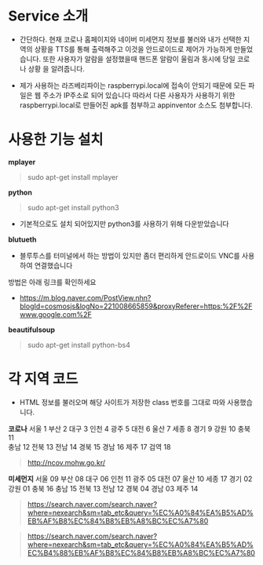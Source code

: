

# Service 소개
 - 간단하다. 현재 코로나 홈페이지와 네이버 미세먼지 정보를 불러와 내가 선택한 지역의 상황을  TTS를 통해
  출력해주고 이것을 안드로이드로 제어가 가능하게 만들었습니다. 또한 사용자가 알람을 설정했을때 핸드폰 알람이 울림과 동시에 당일 코로나 상황   을 알려줍니다.

 - 제가 사용하는 라즈베리파이는 raspberrypi.local에 접속이 안되기 때문에 모든 파일은 웹 주소가 IP주소로 되어 있습니다
 따라서 다른 사용자가 사용하기 위한 raspberrypi.local로 만들어진 apk를 첨부하고 appinventor 소스도 첨부합니다.



# 사용한 기능 설치

**mplayer**

> sudo apt-get install mplayer

**python**

> sudo apt-get install python3
 - 기본적으로도 설치 되어있지만 python3를 사용하기 위해 다운받았습니다

**blutueth**

 - 블루투스를 터미널에서 하는 방법이 있지만 좀더 편리하게 안드로이드 VNC를 사용하여 연결했습니다

방법은 아래 링크를 확인하세요
- https://m.blog.naver.com/PostView.nhn?blogId=cosmosjs&logNo=221008665859&proxyReferer=https:%2F%2Fwww.google.com%2F

**beautifulsoup** 

> sudo apt-get install python-bs4




# 각 지역 코드
 - HTML 정보를 불러오며 해당 사이트가 저장한 class 번호를 그대로 따와 사용했습니다.

**코로나**
서울 1 
부산 2 
대구 3 
인천 4 
광주 5 
대전 6 
울산 7 
세종 8 
경기 9 
강원 10 
충북 11  
충남 12 
전북 13 
전남 14 
경북 15 
경남 16 
제주 17 
검역 18 

> http://ncov.mohw.go.kr/

**미세먼지**
서울 09
부산 08
대구 06
인천 11
광주 05
대전 07
울산 10
세종 17
경기 02
강원 01
충북 16
충남 15
전북 13
전남 12
경북 04
경남 03
제주 14


> https://search.naver.com/search.naver?where=nexearch&sm=tab_etc&query=%EC%A0%84%EA%B5%AD%EB%AF%B8%EC%84%B8%EB%A8%BC%EC%A7%80

> https://search.naver.com/search.naver?where=nexearch&sm=tab_etc&query=%EC%A0%84%EA%B5%AD%EC%B4%88%EB%AF%B8%EC%84%B8%EB%A8%BC%EC%A7%80
